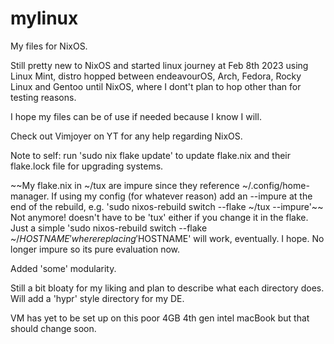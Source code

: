 # mylinux
My files for NixOS.

Still pretty new to NixOS and started linux journey at Feb 8th 2023 using Linux Mint, distro hopped between endeavourOS, Arch, Fedora, Rocky Linux and Gentoo until NixOS, where I dont't plan to hop other than for testing reasons.

I hope my files can be of use if needed because I know I will.

Check out Vimjoyer on YT for any help regarding NixOS.

Note to self: run 'sudo nix flake update' to update flake.nix and their flake.lock file for upgrading systems.

~~My flake.nix in ~/tux are impure since they reference ~/.config/home-manager. 
If using my config (for whatever reason) add an --impure at the end of the rebuild, e.g. 'sudo nixos-rebuild switch --flake ~/tux --impure'~~ Not anymore! doesn't have to be 'tux' either if you change it in the flake. Just a simple 'sudo nixos-rebuild switch --flake ~/$HOSTNAME' where replacing '$HOSTNAME' will work, eventually. I hope. No longer impure so its pure evaluation now.

Added 'some' modularity.

Still a bit bloaty for my liking and plan to describe what each directory does. Will add a 'hypr' style directory for my DE.

VM has yet to be set up on this poor 4GB 4th gen intel macBook but that should change soon.
